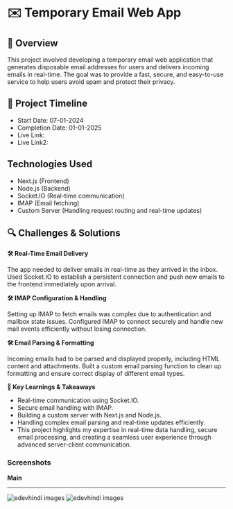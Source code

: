 # ✉️ Temporary Email Web App

## 📌 Overview

This project involved developing a temporary email web application that generates disposable email addresses for users and delivers incoming emails in real-time. The goal was to provide a fast, secure, and easy-to-use service to help users avoid spam and protect their privacy.

## 📅 Project Timeline

- Start Date: 07-01-2024
- Completion Date: 01-01-2025
- Live Link: 
- Live Link2: 

## Technologies Used

- Next.js (Frontend)
- Node.js (Backend)
- Socket.IO (Real-time communication)
- IMAP (Email fetching)
- Custom Server (Handling request routing and real-time updates)

## 🔍 Challenges & Solutions

**🛠 Real-Time Email Delivery**

The app needed to deliver emails in real-time as they arrived in the inbox.
Used Socket.IO to establish a persistent connection and push new emails to the frontend immediately upon arrival.

**🛠 IMAP Configuration & Handling**

Setting up IMAP to fetch emails was complex due to authentication and mailbox state issues.
Configured IMAP to connect securely and handle new mail events efficiently without losing connection.

**🛠 Email Parsing & Formatting**

Incoming emails had to be parsed and displayed properly, including HTML content and attachments.
Built a custom email parsing function to clean up formatting and ensure correct display of different email types.

**🚀 Key Learnings & Takeaways**

- Real-time communication using Socket.IO.
- Secure email handling with IMAP.
- Building a custom server with Next.js and Node.js.
- Handling complex email parsing and real-time updates efficiently.
- This project highlights my expertise in real-time data handling, secure email processing, and creating a seamless user experience through advanced server-client communication.

### Screenshots

**Main**
<hr>
<img src="https://zoro-dev.com/assets/github/crm1.png" alt="edevhindi images">
<img src="https://zoro-dev.com/assets/github/crm2.png" alt="edevhindi images">
